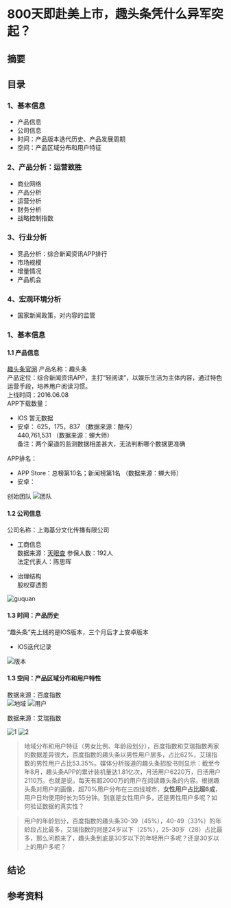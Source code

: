 # 800天即赴美上市，趣头条凭什么异军突起？

## 摘要

## 目录

### 1、基本信息<br>
- 产品信息<br>
- 公司信息<br>
- 时间：产品版本迭代历史、产品发展周期<br>
- 空间：产品区域分布和用户特征<br>

### 2、产品分析：运营致胜<br>
- 商业网络
- 产品分析
- 运营分析
- 财务分析
- 战略控制指数

### 3、行业分析<br>
- 竞品分析：综合新闻资讯APP排行
- 市场规模
- 增量情况
- 产品机会

### 4、宏观环境分析<br>
- 国家新闻政策，对内容的监管

### 1、基本信息

#### 1.1 产品信息<br>

[趣头条官网](https://www.qutoutiao.net/index.html)
产品名称：趣头条<br>
产品定位：综合新闻资讯APP，主打“轻阅读”，以娱乐生活为主体内容，通过特色运营手段，培养用户阅读习惯。<br>
上线时间：2016.06.08<br>
APP下载数量：
- IOS 暂无数据 
- 安卓：
625，175，837 （数据来源：酷传）<br>
440,761,531 （数据来源：蝉大师）<br> 
备注：两个渠道的监测数据相差甚大，无法判断哪个数据更准确<br>

APP排名：
- APP Store：总榜第10名；新闻榜第1名 （数据来源：蝉大师）<br> 
- 安卓：

创始团队
![团队](https://www.z4a.net/images/2018/11/11/11.jpg)



#### 1.2 公司信息

公司名称：上海基分文化传播有限公司

- 工商信息<br>
数据来源：[天眼查](https://www.tianyancha.com/company/538348036?useraction=equity)
参保人数：192人<br>
法定代表人：陈思晖<br>

- 治理结构<br>
股权穿透图<br>

![guquan](https://github.com/xunyun/Lower-tier_Cities_in_China/blob/master/picture/16811541886845_.pic_hd.jpg)


#### 1.3 时间：产品历史

“趣头条”先上线的是IOS版本，三个月后才上安卓版本<br>

- IOS迭代记录

![版本](https://github.com/xunyun/Lower-tier_Cities_in_China/blob/master/picture/16821541890169_.pic_hd.jpg)


#### 1.3 空间：产品区域分布和用户特性

数据来源：百度指数<br>
![地域](https://www.z4a.net/images/2018/11/11/16851541904938_.pic_hd.jpg)
![用户](https://www.z4a.net/images/2018/11/11/16861541905043_.pic_hd.jpg)

数据来源：艾瑞指数<br>

![1](https://www.z4a.net/images/2018/11/11/16871541905103_.pic_hd.jpg)
![2](https://www.z4a.net/images/2018/11/11/16881541905124_.pic_hd.jpg)

>地域分布和用户特征（男女比例、年龄段划分），百度指数和艾瑞指数两家的数据差异很大，百度指数的趣头条以男性用户居多，占比62%，艾瑞指数的男性用户占比53.35%。媒体分析报道的趣头条招股书则显示：截至今年8月，趣头条APP的累计装机量达1.81亿次，月活用户6220万，日活用户2110万。也就是说，每天有超2000万的用户在阅读趣头条的内容。根据趣头条对用户的画像，超70%用户分布在三四线城市，**女性用户占比超6成**，用户日均使用时长为55分钟。到底是女性用户多，还是男性用户多呢？如何验证数据的真实性？<br>

>用户的年龄划分，百度指数的趣头条30-39（45%），40-49（33%）的年龄段占比最多，艾瑞指数的则是24岁以下（25%），25-30岁（28）占比最多，那么问题来了，趣头条到底是30岁以下的年轻用户多呢？还是30岁以上的用户多呢？<br>



## 结论

## 参考资料



